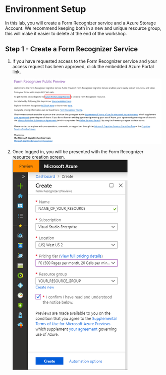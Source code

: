 # Environment Setup
In this lab, you will create a Form Recognizer service and a Azure Storage Account. We recommend keeping both in a new and unique resource group, this will make it easier to delete at the end of the workshop.
## Step 1 - Create a Form Recognizer Service
1. If you have requested access to the Form Recognizer service and your access request has been approved, click the embedded Azure Portal link.

   ![alt text](https://github.com/tayganr/DataOps/raw/master/resources/images/img-form-recognizer-public-preview.png "Form Recognizer Public Preview")

2. Once logged in, you will be presented with the Form Recognizer resource creation screen.
   ![alt text](https://github.com/tayganr/DataOps/raw/master/resources/images/img-form-recognizer-create.png "Form Recognizer Create")